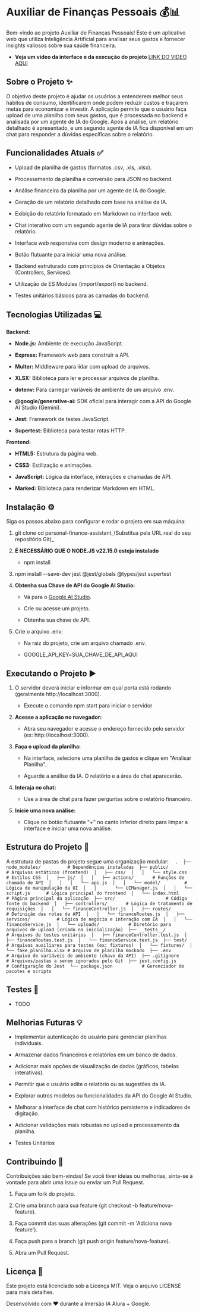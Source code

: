 Auxiliar de Finanças Pessoais 💰📊
==================================

Bem-vindo ao projeto Auxiliar de Finanças Pessoais! Este é um aplicativo web que utiliza Inteligência Artificial para analisar seus gastos e fornecer insights valiosos sobre sua saúde financeira.

* **Veja um video da interface e da execução do projeto** [LINK DO VIDEO AQUI](https://www.loom.com/share/c097c0fb1c194cb39bcec7867d642c6f?sid=3b57962a-795e-42e6-9079-89a9c627ff0b)

Sobre o Projeto ✨
-----------------

O objetivo deste projeto é ajudar os usuários a entenderem melhor seus hábitos de consumo, identificarem onde podem reduzir custos e traçarem metas para economizar e investir. A aplicação permite que o usuário faça upload de uma planilha com seus gastos, que é processada no backend e analisada por um agente de IA do Google. Após a análise, um relatório detalhado é apresentado, e um segundo agente de IA fica disponível em um chat para responder a dúvidas específicas sobre o relatório.

Funcionalidades Atuais ✅
------------------------

*   Upload de planilha de gastos (formatos .csv, .xls, .xlsx).
    
*   Processamento da planilha e conversão para JSON no backend.
    
*   Análise financeira da planilha por um agente de IA do Google.
    
*   Geração de um relatório detalhado com base na análise da IA.
    
*   Exibição do relatório formatado em Markdown na interface web.
    
*   Chat interativo com um segundo agente de IA para tirar dúvidas sobre o relatório.
    
*   Interface web responsiva com design moderno e animações.
    
*   Botão flutuante para iniciar uma nova análise.
    
*   Backend estruturado com princípios de Orientação a Objetos (Controllers, Services).
    
*   Utilização de ES Modules (import/export) no backend.
    
*   Testes unitários básicos para as camadas do backend.
    

Tecnologias Utilizadas 💻
-------------------------

**Backend:**

*   **Node.js:** Ambiente de execução JavaScript.
    
*   **Express:** Framework web para construir a API.
    
*   **Multer:** Middleware para lidar com upload de arquivos.
    
*   **XLSX:** Biblioteca para ler e processar arquivos de planilha.
    
*   **dotenv:** Para carregar variáveis de ambiente de um arquivo .env.
    
*   **@google/generative-ai:** SDK oficial para interagir com a API do Google AI Studio (Gemini).
    
*   **Jest:** Framework de testes JavaScript.
    
*   **Supertest:** Biblioteca para testar rotas HTTP.
    

**Frontend:**

*   **HTML5:** Estrutura da página web.
    
*   **CSS3:** Estilização e animações.
    
*   **JavaScript:** Lógica da interface, interações e chamadas de API.
    
*   **Marked:** Biblioteca para renderizar Markdown em HTML.
    

Instalação ⚙️
-------------

Siga os passos abaixo para configurar e rodar o projeto em sua máquina:

1.  git clone cd personal-finance-assistant_(Substitua pela URL real do seu repositório Git)_
    
2.  **É NECESSÁRIO QUE O NODE.JS v22.15.0 esteja instalado** 
    * npm install
    
3.  npm install --save-dev jest @jest/globals @types/jest supertest
    
4.  **Obtenha sua Chave de API do Google AI Studio:**
    
    *   Vá para o [Google AI Studio](https://aistudio.google.com/).
        
    *   Crie ou acesse um projeto.
        
    *   Obtenha sua chave de API.
        
5.  Crie o arquivo .env:
    
    *   Na raiz do projeto, crie um arquivo chamado .env.
        
    *   GOOGLE\_API\_KEY=SUA\_CHAVE\_DE\_API\_AQUI
        
        
Executando o Projeto ▶️
-----------------------

1.  O servidor deverá iniciar e informar em qual porta está rodando (geralmente http://localhost:3000).

    * Execute o comando npm start  para iniciar o servidor 
    
2.  **Acesse a aplicação no navegador:**
    
    *   Abra seu navegador e acesse o endereço fornecido pelo servidor (ex: http://localhost:3000).
        
3.  **Faça o upload da planilha:**
    
    *   Na interface, selecione uma planilha de gastos e clique em "Analisar Planilha".
        
    *   Aguarde a análise da IA. O relatório e a área de chat aparecerão.
        
4.  **Interaja no chat:**
    
    *   Use a área de chat para fazer perguntas sobre o relatório financeiro.
        
5.  **Inicie uma nova análise:**
    
    *   Clique no botão flutuante "+" no canto inferior direito para limpar a interface e iniciar uma nova análise.
        

Estrutura do Projeto 📁
-----------------------

A estrutura de pastas do projeto segue uma organização modular:
`   .  ├── node_modules/          # Dependências instaladas  ├── public/                # Arquivos estáticos (frontend)  │   ├── css/  │   │   └── style.css      # Estilos CSS  │   ├── js/  │   │   ├── actions/       # Funções de chamada de API  │   │   │   └── api.js  │   │   └── model/         # Lógica de manipulação da UI  │   │       └── UIManager.js  │   │   └── script.js      # Lógica principal do frontend  │   └── index.html         # Página principal da aplicação  ├── src/                   # Código fonte do backend  │   ├── controllers/       # Lógica de tratamento de requisições  │   │   └── financeController.js  │   ├── routes/            # Definição das rotas da API  │   │   └── financeRoutes.js  │   ├── services/          # Lógica de negócio e interação com IA  │   │   └── financeService.js  │   └── uploads/           # Diretório para arquivos de upload (criado na inicialização)  ├── __tests__/             # Arquivos de testes unitários  │   ├── financeController.test.js  │   ├── financeRoutes.test.js  │   └── financeService.test.js  ├── test/                  # Arquivos auxiliares para testes (ex: fixtures)  │   └── fixtures/  │       └── fake_planilha.xlsx # Arquivo de planilha mockado  ├── .env                   # Arquivo de variáveis de ambiente (chave da API)  ├── .gitignore             # Arquivos/pastas a serem ignorados pelo Git  ├── jest.config.js         # Configuração do Jest  └── package.json           # Gerenciador de pacotes e scripts   `

Testes 🧪
---------

* TODO

Melhorias Futuras 💡
--------------------

*   Implementar autenticação de usuário para gerenciar planilhas individuais.
    
*   Armazenar dados financeiros e relatórios em um banco de dados.
    
*   Adicionar mais opções de visualização de dados (gráficos, tabelas interativas).
    
*   Permitir que o usuário edite o relatório ou as sugestões da IA.
    
*   Explorar outros modelos ou funcionalidades da API do Google AI Studio.
    
*   Melhorar a interface de chat com histórico persistente e indicadores de digitação.
    
*   Adicionar validações mais robustas no upload e processamento da planilha.

*   Testes Unitários
    

Contribuindo 👋
---------------

Contribuições são bem-vindas! Se você tiver ideias ou melhorias, sinta-se à vontade para abrir uma issue ou enviar um Pull Request.

1.  Faça um fork do projeto.
    
2.  Crie uma branch para sua feature (git checkout -b feature/nova-feature).
    
3.  Faça commit das suas alterações (git commit -m 'Adiciona nova feature').
    
4.  Faça push para a branch (git push origin feature/nova-feature).
    
5.  Abra um Pull Request.
    

Licença 📄
----------

Este projeto está licenciado sob a Licença MIT. Veja o arquivo LICENSE para mais detalhes.

Desenvolvido com ❤️ durante a Imersão IA Alura + Google.